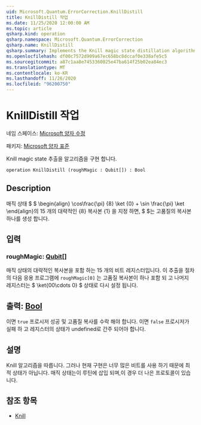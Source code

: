 ```yaml
---
uid: Microsoft.Quantum.ErrorCorrection.KnillDistill
title: KnillDistill 작업
ms.date: 11/25/2020 12:00:00 AM
ms.topic: article
qsharp.kind: operation
qsharp.namespace: Microsoft.Quantum.ErrorCorrection
qsharp.name: KnillDistill
qsharp.summary: Implements the Knill magic state distillation algorithm.
ms.openlocfilehash: df00c7572d909a67ec658bc8dccaf0e338afe5c5
ms.sourcegitcommit: a87c1aa8e7453360025e47ba614f25b02ea84ec3
ms.translationtype: MT
ms.contentlocale: ko-KR
ms.lasthandoff: 11/26/2020
ms.locfileid: "96200750"
---
```

# <a name="knilldistill-operation"></a>KnillDistill 작업

네임 스페이스: [Microsoft 양자 수정](xref:Microsoft.Quantum.ErrorCorrection)

패키지: [Microsoft 양자 표준](https://nuget.org/packages/Microsoft.Quantum.Standard)


Knill magic state 추출을 알고리즘을 구현 합니다.

```qsharp
operation KnillDistill (roughMagic : Qubit[]) : Bool
```


## <a name="description"></a>Description

매직 상태 $ $ \begin{align} \cos\frac{\pi} {8} \ket {0} + \sin \frac{\pi} \ket \end{align}의 15 개의 대략적인 {8} 복사본 {1} 을 지정 하면, $ $는 고품질의 복사본 하나를 생성 합니다.

## <a name="input"></a>입력

### <a name="roughmagic--qubit"></a>roughMagic: [Qubit](xref:microsoft.quantum.lang-ref.qubit)[]

매직 상태의 대략적인 복사본을 포함 하는 15 개의 비트 레지스터입니다. 이 추출을 절차의 다음 응용 프로그램에 `roughMagic[0]` 는 고품질 복사본이 하나 포함 되 고 나머지 레지스터는 $ \ket{00\cdots 0} $ 상태로 다시 설정 됩니다.



## <a name="output--bool"></a>출력: [Bool](xref:microsoft.quantum.lang-ref.bool)

이면 `true` 프로시저 성공 및 고품질 복사를 수락 해야 합니다. 이면 `false` 프로시저가 실패 하 고 레지스터의 상태가 undefined로 간주 되어야 합니다.

## <a name="remarks"></a>설명

Knill 알고리즘을 따릅니다.
그러나 현재 구현은 너무 많은 비트를 사용 하기 때문에 최적 상태가 아닙니다.
매직 상태는이 루틴에 삽입 되며,이 경우 더 나은 프로토콜이 있습니다.

## <a name="references"></a>참조 항목

- [Knill](https://arxiv.org/abs/quant-ph/0402171)